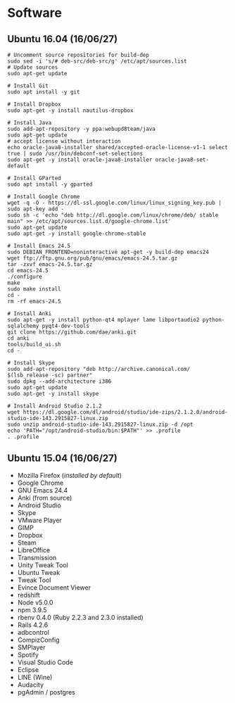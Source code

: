 # Software

## Ubuntu 16.04 (16/06/27)

```
# Uncomment source repositories for build-dep
sudo sed -i 's/# deb-src/deb-src/g' /etc/apt/sources.list
# Update sources
sudo apt-get update
```

```
# Install Git
sudo apt install -y git
```

```
# Install Dropbox
sudo apt-get -y install nautilus-dropbox
```

```
# Install Java
sudo add-apt-repository -y ppa:webupd8team/java
sudo apt-get update
# accept license without interaction
echo oracle-java8-installer shared/accepted-oracle-license-v1-1 select true | sudo /usr/bin/debconf-set-selections
sudo apt-get -y install oracle-java8-installer oracle-java8-set-default
```

```
# Install GParted
sudo apt install -y gparted
```

```
# Install Google Chrome
wget -q -O - https://dl-ssl.google.com/linux/linux_signing_key.pub | sudo apt-key add -
sudo sh -c 'echo "deb http://dl.google.com/linux/chrome/deb/ stable main" >> /etc/apt/sources.list.d/google-chrome.list'
sudo apt-get update
sudo apt-get -y install google-chrome-stable
```
```
# Install Emacs 24.5
sudo DEBIAN_FRONTEND=noninteractive apt-get -y build-dep emacs24
wget ftp://ftp.gnu.org/pub/gnu/emacs/emacs-24.5.tar.gz
tar -zxvf emacs-24.5.tar.gz
cd emacs-24.5
./configure
make
sudo make install
cd -
rm -rf emacs-24.5
```

```
# Install Anki
sudo apt-get -y install python-qt4 mplayer lame libportaudio2 python-sqlalchemy pyqt4-dev-tools
git clone https://github.com/dae/anki.git
cd anki
tools/build_ui.sh
cd -
```

```
# Install Skype
sudo add-apt-repository "deb http://archive.canonical.com/ $(lsb_release -sc) partner"
sudo dpkg --add-architecture i386
sudo apt-get update
sudo apt-get -y install skype
```

```
# Install Android Studio 2.1.2
wget https://dl.google.com/dl/android/studio/ide-zips/2.1.2.0/android-studio-ide-143.2915827-linux.zip
sudo unzip android-studio-ide-143.2915827-linux.zip -d /opt
echo 'PATH="/opt/android-studio/bin:$PATH"' >> .profile
. .profile
```

## Ubuntu 15.04 (16/06/27)

* Mozilla Firefox (*installed by default*)
* Google Chrome
* GNU Emacs 24.4
* Anki (from source)
* Android Studio
* Skype
* VMware Player
* GIMP
* Dropbox
* Steam
* LibreOffice
* Transmission
* Unity Tweak Tool
* Ubuntu Tweak
* Tweak Tool
* Evince Document Viewer
* redshift
* Node v5.0.0
* npm 3.9.5
* rbenv 0.4.0 (Ruby 2.2.3 and 2.3.0 installed)
* Rails 4.2.6
* adbcontrol
* CompizConfig
* SMPlayer
* Spotify
* Visual Studio Code
* Eclipse
* LINE (Wine)
* Audacity
* pgAdmin / postgres
